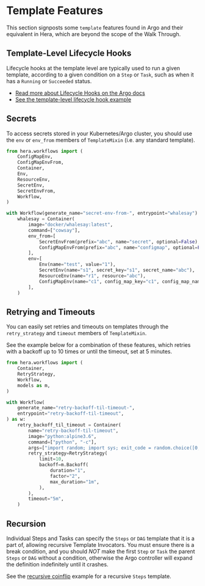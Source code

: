 # Template Features

This section signposts some `template` features found in Argo and their equivalent in Hera, which are beyond the scope of the Walk Through.

## Template-Level Lifecycle Hooks

Lifecycle hooks at the template level are typically used to run a given template, according to a given condition on a
`Step` or `Task`, such as when it has a `Running` or `Succeeded` status.

* [Read more about Lifecycle Hooks on the Argo docs](https://argoproj.github.io/argo-workflows/lifecyclehook/)
* [See the template-level lifecycle hook example](../examples/workflows/upstream/life_cycle_hooks_tmpl_level.md)

## Secrets

To access secrets stored in your Kubernetes/Argo cluster, you should use the `env` or `env_from` members of
`TemplateMixin` (i.e. any standard template).

```py
from hera.workflows import (
    ConfigMapEnv,
    ConfigMapEnvFrom,
    Container,
    Env,
    ResourceEnv,
    SecretEnv,
    SecretEnvFrom,
    Workflow,
)

with Workflow(generate_name="secret-env-from-", entrypoint="whalesay") as w:
    whalesay = Container(
        image="docker/whalesay:latest",
        command=["cowsay"],
        env_from=[
            SecretEnvFrom(prefix="abc", name="secret", optional=False),
            ConfigMapEnvFrom(prefix="abc", name="configmap", optional=False),
        ],
        env=[
            Env(name="test", value="1"),
            SecretEnv(name="s1", secret_key="s1", secret_name="abc"),
            ResourceEnv(name="r1", resource="abc"),
            ConfigMapEnv(name="c1", config_map_key="c1", config_map_name="abc"),
        ],
    )
```

## Retrying and Timeouts

You can easily set retries and timeouts on templates through the `retry_strategy` and `timeout` members of `TemplateMixin`.

See the example below for a combination of these features, which retries with a backoff up to 10 times or until the
timeout, set at 5 minutes.

```py
from hera.workflows import (
    Container,
    RetryStrategy,
    Workflow,
    models as m,
)

with Workflow(
    generate_name="retry-backoff-til-timeout-",
    entrypoint="retry-backoff-til-timeout",
) as w:
    retry_backoff_til_timeout = Container(
        name="retry-backoff-til-timeout",
        image="python:alpine3.6",
        command=["python", "-c"],
        args=["import random; import sys; exit_code = random.choice([0, 0, 0, 1]); sys.exit(exit_code)"],
        retry_strategy=RetryStrategy(
            limit=10,
            backoff=m.Backoff(
                duration="1",
                factor="2",
                max_duration="1m",
            ),
        ),
        timeout="5m",
    )
```

## Recursion

Individual Steps and Tasks can specify the `Steps` or `DAG` template that it is a part of, allowing recursive Template
Invocators. You must ensure there is a break condition, and you should *NOT* make the first `Step` or `Task` the parent
`Steps` or `DAG` without a condition, otherwise the Argo controller will expand the definition indefinitely until it
crashes.

See the [recursive coinflip](../examples/workflows/upstream/coinflip_recursive.md) example for a recursive `Steps`
template.
